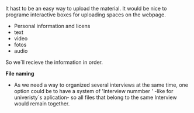
It hast to be an easy way to upload the material. It would be nice to programe interactive boxes for uploading spaces 
on the webpage. 


* Personal information and licens 
* text 
* video 
* fotos
* audio 


So we´ll recieve the information in order.  

**File naming**

* As we need a way to organized several interviews at the same time, one option could be to have a system of 
'Interview nummber ' -like for univeristy´s aplication- so all files that belong to the same Interview would remain together.




